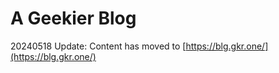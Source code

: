 # A Geekier Blog

20240518 Update: Content has moved to [https://blg.gkr.one/](https://blg.gkr.one/)
